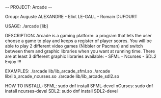 -- PROJECT: Arcade --

Group: Auguste ALEXANDRE - Eliot LE-GALL - Romain DUFOURT

USAGE:
    ./arcade [lib]

DESCRIPTION:
    Arcade is a gaming platform: a program that lets the user choose a game to play and keeps a register of player scores.
    You will be able to play 2 different video games (Nibbler or Pacman) and switch between them and graphic libraries when you want at running time.
    There are at least 3 different graphic libraries available: - SFML
                                                                - Ncurses
                                                                - SDL2
    Enjoy !!!

EXAMPLES:
    ./arcade lib/lib_arcade_sfml.so
    ./arcade lib/lib_arcade_ncurses.so
    ./arcade lib/lib_arcade_sdl2.so

HOW TO INSTALL:
    SFML: sudo dnf install SFML-devel
    nCurses: sudo dnf install ncurses-devel
    SDL2: sudo dnf install SDL2-devel